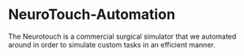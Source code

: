 # NeuroTouch-Automation
The Neurotouch is a commercial surgical simulator that we automated around in order to simulate custom tasks in an efficient manner. 
